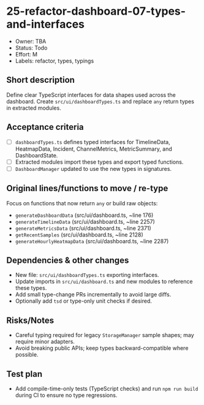 # 25-refactor-dashboard-07-types-and-interfaces

- Owner: TBA
- Status: Todo
- Effort: M
- Labels: refactor, types, typings

## Short description
Define clear TypeScript interfaces for data shapes used across the dashboard. Create `src/ui/dashboardTypes.ts` and replace `any` return types in extracted modules.

## Acceptance criteria
- [ ] `dashboardTypes.ts` defines typed interfaces for TimelineData, HeatmapData, Incident, ChannelMetrics, MetricSummary, and DashboardState.
- [ ] Extracted modules import these types and export typed functions.
- [ ] `DashboardManager` updated to use the new types in signatures.

## Original lines/functions to move / re-type
Focus on functions that now return `any` or build raw objects:
- `generateDashboardData` (src/ui/dashboard.ts, ~line 176)
- `generateTimelineData` (src/ui/dashboard.ts, ~line 2257)
- `generateMetricsData` (src/ui/dashboard.ts, ~line 2371)
- `getRecentSamples` (src/ui/dashboard.ts, ~line 2128)
- `generateHourlyHeatmapData` (src/ui/dashboard.ts, ~line 2287)

## Dependencies & other changes
- New file: `src/ui/dashboardTypes.ts` exporting interfaces.
- Update imports in `src/ui/dashboard.ts` and new modules to reference these types.
- Add small type-change PRs incrementally to avoid large diffs.
- Optionally add `tsd` or type-only unit checks if desired.

## Risks/Notes
- Careful typing required for legacy `StorageManager` sample shapes; may require minor adapters.
- Avoid breaking public APIs; keep types backward-compatible where possible.

## Test plan
- Add compile-time-only tests (TypeScript checks) and run `npm run build` during CI to ensure no type regressions.
